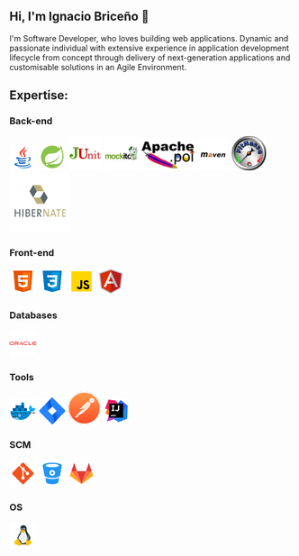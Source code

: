 ## Hi, I'm Ignacio Briceño 👋
I'm Software Developer, who loves building web applications. Dynamic and passionate individual with extensive experience in application development lifecycle from concept through delivery of next-generation applications and customisable solutions in an Agile Environment.

## Expertise:

### Back-end

<code><img src="https://github.com/estebanbri/estebanbri/blob/master/assets/java2.png"></code>
<code><img src="https://github.com/estebanbri/estebanbri/blob/master/assets/spring.png"></code>
<code><img src="https://github.com/estebanbri/estebanbri/blob/master/assets/junit2.png"></code>
<code><img src="https://github.com/estebanbri/estebanbri/blob/master/assets/mockito.png"></code>
<code><img src="https://github.com/estebanbri/estebanbri/blob/master/assets/apache-poi2.png"></code>
<code><img src="https://github.com/estebanbri/estebanbri/blob/master/assets/maven3.png"></code>
<code><img src="https://github.com/estebanbri/estebanbri/blob/master/assets/fitnesse.png"></code>
<code><img src="https://github.com/estebanbri/estebanbri/blob/master/assets/hibernate.png"></code>

### Front-end

<code><img src="https://github.com/estebanbri/estebanbri/blob/master/assets/html.png"></code>
<code><img src="https://github.com/estebanbri/estebanbri/blob/master/assets/css3.png"></code>
<code><img src="https://github.com/estebanbri/estebanbri/blob/master/assets/js.png"></code>
<code><img src="https://github.com/estebanbri/estebanbri/blob/master/assets/angularjs.png"></code>


### Databases

<code><img src="https://github.com/estebanbri/estebanbri/blob/master/assets/oracle3.png"></code>

### Tools

<code><img src="https://github.com/estebanbri/estebanbri/blob/master/assets/docker.png"></code>
<code><img src="https://github.com/estebanbri/estebanbri/blob/master/assets/jira.png"></code>
<code><img src="https://github.com/estebanbri/estebanbri/blob/master/assets/postman2.png"></code>
<code><img src="https://github.com/estebanbri/estebanbri/blob/master/assets/intellij.png"></code>

### SCM

<code><img src="https://github.com/estebanbri/estebanbri/blob/master/assets/git.png"></code>
<code><img src="https://github.com/estebanbri/estebanbri/blob/master/assets/bitbucket.png"></code>
<code><img src="https://github.com/estebanbri/estebanbri/blob/master/assets/gitlab.png"></code>

### OS

<code><img src="https://github.com/estebanbri/estebanbri/blob/master/assets/linux.png"></code>

